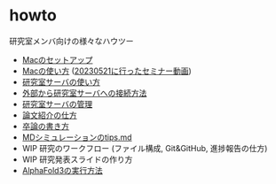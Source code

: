 # howto

研究室メンバ向けの様々なハウツー

- [Macのセットアップ](Macのセットアップ.md)
- [Macの使い方](Macの使い方.md)  ([20230521に行ったセミナー動画](https://suitc.sharepoint.com/:v:/r/sites/GR_matsunagalab/Shared%20Documents/General/Recordings/コンピュータ演習1-20230531_150621-Meeting%20Recording.mp4?csf=1&web=1&e=ZZayvV))
- [研究室サーバの使い方](研究室サーバの使い方.md)
- [外部から研究室サーバへの接続方法](外部から研究室サーバへの接続方法.md)
- [研究室サーバの管理](研究室サーバの管理.md)
- [論文紹介の仕方](論文紹介の仕方.pdf)
- [卒論の書き方](卒論の書き方.pdf)
- [MDシミュレーションのtips.md](MDシミュレーションのtips.md)
- WIP 研究のワークフロー (ファイル構成, Git&GitHub, 進捗報告の仕方)
- WIP 研究発表スライドの作り方
- [AlphaFold3の実行方法](AlphaFold3.md)
